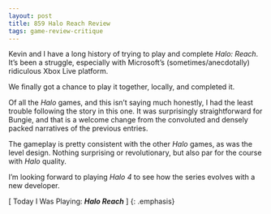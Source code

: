 ```yaml
---
layout: post
title: 859 Halo Reach Review
tags: game-review-critique
---
```

Kevin and I have a long history of trying to play and complete *Halo: Reach*.  It’s been a struggle, especially with Microsoft’s  (sometimes/anecdotally) ridiculous Xbox Live platform.

We finally got a chance to play it together, locally, and completed it.

Of all the *Halo* games, and this isn’t saying much honestly, I had the least trouble following the story in this one.  It was surprisingly straightforward for Bungie, and that is a welcome change from the convoluted and densely packed narratives of the previous entries.

The gameplay is pretty consistent with the other *Halo* games, as was the level design.  Nothing surprising or revolutionary, but also par for the course with *Halo* quality.

I’m looking forward to playing *Halo 4* to see how the series evolves with a new developer.

[ Today I Was Playing: ***Halo Reach*** ]
{: .emphasis}

